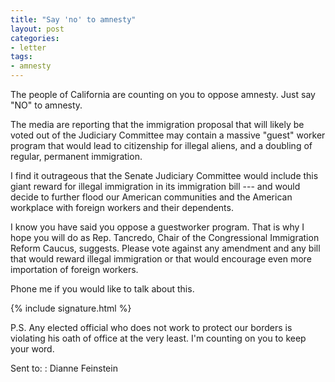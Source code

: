 ```yaml
---
title: "Say 'no' to amnesty"
layout: post
categories:
- letter
tags:
- amnesty
---
```


The people of California are counting on you to oppose amnesty. Just say "NO" to amnesty.

The media are reporting that the immigration proposal that will likely be voted out of the Judiciary Committee may contain a massive "guest" worker program that would lead to citizenship for illegal aliens, and a doubling of regular, permanent immigration.

I find it outrageous that the Senate Judiciary Committee would include this giant reward for illegal immigration in its immigration bill --- and would decide to further flood our American communities and the American workplace with foreign workers and their dependents.

I know you have said you oppose a guestworker program. That is why I hope you will do as Rep. Tancredo, Chair of the Congressional Immigration Reform Caucus, suggests. Please vote against any amendment and any bill that would reward illegal immigration or that would encourage even more importation of foreign workers.

Phone me if you would like to talk about this.

{% include signature.html %}

P.S. Any elected official who does not work to protect our borders is violating his oath of office at the very least. I'm counting on you to keep your word.

Sent to:
: Dianne Feinstein
